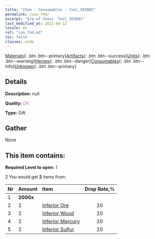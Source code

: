 ```yaml
---
title: "Item - Consumables - Tool_303002"
permalink: /con_744/
excerpt: "Era of Chaos  Tool_303002"
last_modified_at: 2021-04-12
locale: en
ref: "con_744.md"
toc: false
classes: wide
---
```

 [Materials](/){: .btn .btn--primary}[Artifacts](/Artifacts/){: .btn .btn--success}[Units](/Units/){: .btn .btn--warning}[Heroes](/Heroes/){: .btn .btn--danger}[Consumables](/Consumables/){: .btn .btn--info}[Unknown](/Unknown/){: .btn .btn--primary}

## Details
 **Description:** null

 **Quality:** <span style="color: #DA70D6">OK</span>

 **Type:** Gift

## Gather

  None

## This item contains:

 **Required Level to open:** 1

 2 You would get **2** items  from:

  | Nr | Amount |     Item    | Drop Rate,% |
  |:---|:-------|:------------|:---------:|
  | 1 |  **2000x** | <i class="fas fa-coins"/> |  | 20 | 
  | 2 | 2 | [Inferior Ore](/Items/mat_1/) | 20 | 
  | 3 | 2 | [Inferior Wood](/Items/mat_1/) | 20 | 
  | 4 | 2 | [Inferior Mercury](/Items/mat_2/) | 20 | 
  | 5 | 2 | [Inferior Sulfur](/Items/mat_3/) | 20 | 

